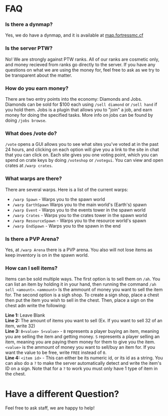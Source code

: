 # FAQ

### Is there a dynmap?
Yes, we do have a dynmap, and it is available at [map.fortressmc.cf](https://map.fortressmc.cf/)

### Is the server PTW?
No! We are strongly against PTW ranks. All of our ranks are cosmetic only, and money recieved from ranks go directly to the server. If you have any questions on what we are using the money for, feel free to ask as we try to be transparent about the matter.

### How do you earn money?
There are two entry points into the economy: Diamonds and Jobs. Diamonds can be sold for $100 each using `/sell diamond` or `/sell hand` if you hold them. Jobs is a plugin that allows you to "join" a job, and earn money for doing the specified tasks. More info on jobs can be found by doing `/jobs browse`.

### What does /vote do?
`/vote` opens a GUI allows you to see what sites you've voted at in the past 24 hours, and clicking on each option will give you a link to the site in chat that you can click on. Each site gives you one voting point, which you can spend on crate keys by doing `/voteshop` or `/votegui`. You can view and open crates at `/warp crates`.

### What warps are there?
There are several warps. Here is a list of the current warps:
- `/warp Spawn` - Warps you to the spawn world
- `/warp EarthSpawn` Warps you to the main world's (Earth's) spawn
- `/warp Event` - Warps you to the events tower in the spawn world
- `/warp Crates` - Warps you to the crates tower in the spawn world
- `/warp ResourceSpawn` - Warps you to the resource world's spawn
- `/warp EndSpawn` - Warps you to the spawn in the end

### Is there a PVP Arena?
Yes, at `/warp Arena` there is a PVP arena. You also will not lose items as keep inventory is on in the spawn world.

### How can I sell items?
Items can be sold multiple ways. The first option is to sell them on `/ah`. You can list an item by holding it in your hand, then running the command `/ah sell <amount>`. `<ammount>` Is the ammount of money you want to sell the item for. The second option is a sigh shop. To create a sign shop, place a chest then put the item you wish to sell in the chest. Then, place a sign on the chest adn write the following:    

**Line 1:** Leave Blank     
**Line 2:** The amount of items you want to sell (Ex. If you want to sell 32 of an item, write 32)      
**Line 3:** `B<value> S<value>` - `B` represents a player buying an item, meaning you are selling the item and getting money. `S` represents a player selling an item, meaning you are paying them money for them to give you the item. `<value>` is the ammount of money you want to sell/buy an item for. If you want the value to be free, write `FREE` instead of `0`.      
**Line 4:** `<item id>` - This can either be its numeric id, or its id as a string. You can also do a `?` to make the server automatically detect and write the item's ID on a sign. Note that for a `?` to work you must only have 1 type of item in the chest.      

# Have a different Question?
Feel free to ask staff, we are happy to help!